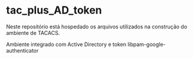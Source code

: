 # tac_plus_AD_token
Neste repositório está hospedado os arquivos utilizados na construção do ambiente de TACACS.

Ambiente integrado com Active Directory e token libpam-google-authenticator

